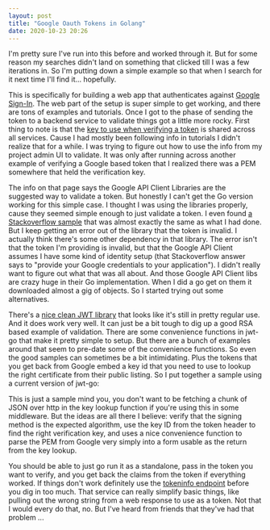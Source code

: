 ```yaml
---
layout: post
title: "Google Oauth Tokens in Golang"
date: 2020-10-23 20:26
---
```

I'm pretty sure I've run into this before and worked through it. But for some
reason my searches didn't land on something that clicked till I was a few
iterations in. So I'm putting down a simple example so that when I search for
it next time I'll find it... hopefully.

This is specifically for building a web app that authenticates against
[Google Sign-In](https://developers.google.com/identity/sign-in/web/sign-in).
The web part of the setup is super simple to get working, and there are tons
of examples and tutorials. Once I got to the phase of sending the token to a
backend service to validate things got a little more rocky. First thing to
note is that the
[key to use when verifying a token](https://developers.google.com/identity/sign-in/web/backend-auth)
is shared across all services. Cause I had mostly been following info in
tutorials I didn't realize that for a while. I was trying to figure out how to
use the info from my project admin UI to validate. It was only after running
across another example of verifying a Google based token that I realized there
was a PEM somewhere that held the verification key.

The info on that page says the Google API Client Libraries are the suggested
way to validate a token. But honestly I can't get the Go version working for
this simple case. I thought I was using the libraries properly, cause they
seemed simple enough to just validate a token. I even found
[a Stackoverflow sample](https://stackoverflow.com/a/62984078/506507)
that was almost exactly the same as what I had done. But I keep getting an
error out of the library that the token is invalid. I actually think there's
some other dependency in that library. The error isn't that the token I'm 
providing is invalid, but that the Google API Client assumes I have some kind
of identity setup (that Stackoverflow answer says to "provide your Google
credentials to your application"). I didn't really want to figure out what
that was all about. And those Google API Client libs are crazy huge in their
Go implementation. When I did a go get on them it downloaded almost a gig of
objects. So I started trying out some alternatives.

There's a
[nice clean JWT library](https://github.com/dgrijalva/jwt-go)
that looks like it's still in pretty regular use. And it does work very well.
It can just be a bit tough to dig up a good RSA based example of validation.
There are some convenience functions in jwt-go that make it pretty simple to
setup. But there are a bunch of examples around that seem to pre-date some of
the convenience functions. So even the good samples can sometimes be a bit 
intimidating.  Plus the tokens that you get back from Google embed a key id
that you need to use to lookup the right certificate from their public
listing. So I put together a sample using a current version of jwt-go:

<script src="https://gist.github.com/mikerowehl/3094498f6227571c736d3662e4cb2ae5.js"></script>

This is just a sample mind you, you don't want to be fetching a chunk of JSON
over http in the key lookup function if you're using this in some middleware.
But the ideas are all there I believe: verify that the signing method is the
expected algorithm, use the key ID from the token header to find the right
verification key, and uses a nice convenience function to parse the PEM from
Google very simply into a form usable as the return from the key lookup.

You should be able to just go run it as a standalone, pass in the token you
want to verify, and you get back the claims from the token if everything
worked. If things don't work definitely use the
[tokeninfo endpoint](https://developers.google.com/identity/sign-in/web/backend-auth)
before you dig in too much. That service can really simplify basic things,
like pulling out the wrong string from a web response to use as a token. Not
that I would every do that, no. But I've heard from friends that they've had
that problem ...
